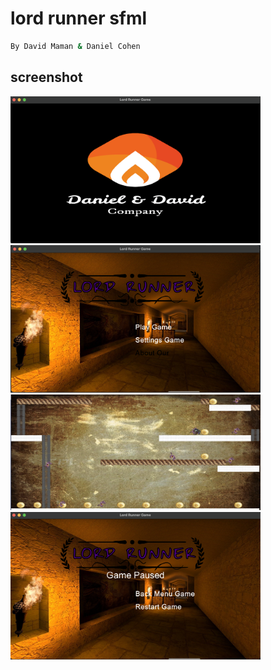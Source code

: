 # lord runner sfml

```bash
By David Maman & Daniel Cohen
```

## screenshot

<img src="resources/screenshot/open_screen.png" width="400">
<img src="resources/screenshot/menu_screen.png" width="400">
<img src="resources/screenshot/game_screen.png" width="400">
<img src="resources/screenshot/pause_screen.png" width="400">
